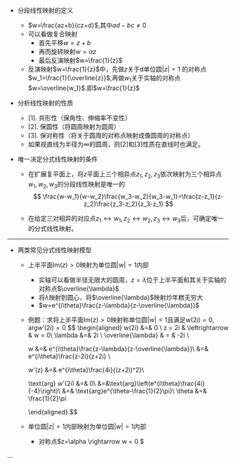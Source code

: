 + 分段线性映射的定义

  + $w=\frac{az+b}{cz+d}$,其中$ad-bc\ne 0$
  + 可以看做复合映射
    + 首先平移$w=z+b$
    + 再而旋转映射$w=\alpha z$
    + 最后反演映射$w=\frac{1}{z}$
  + 反演映射$w=\frac{1}{z}$中，先做$z$关于d单位圆$|z|=1$ 的对称点$w_1=\frac{1}{\overline{z}}$,再做$w_1$关于实轴的对称点$w=\overline{w_1}$.即$w=\frac{1}{z}$

+ 分析线性映射的性质

  + [1]. 共形性（保角性、伸缩率不变性）
  + [2]. 保圆性（将圆周映射为圆周）
  + [3]. 保对称性（将关于圆周的对称点映射成像圆周的对称点）
  + 如果视直线为半径为$\infty$的圆周，则[2]和[3]性质在直线时也满足。

+ 唯一决定分式线性映射的条件

  + 在扩展复平面上，将$z$平面上三个相异点$z_1,z_2,z_3$依次映射为三个相异点$w_1,w_2,w_3$的分段线性映射是唯一的
    $$
    \frac{w-w_1}{w-w_2}\frac{w_3-w_2}{w_3-w_1}=\frac{z-z_1}{z-z_2}\frac{z_3-z_2}{z_3-z_1}
    $$

  + 在给定三对相异的对应点$z_1\leftrightarrow w_1,z_2\leftrightarrow w_2,z_3\leftrightarrow w_3$后，可确定唯一的分式线性映射。



***

+ 两类常见分式线性映射模型

  + 上半平面$\text{Im}(z)\gt 0$映射为单位圆$|w|=1$内部
    + 实轴可以看做半径无限大的圆周，$z=\lambda$位于上半平面和其关于实轴的对称点$\overline{\lambda}$
    + 将$\lambda$映射到圆心，将$\overline{\lambda}$映射炒年糕无穷大
    + $w=e^{i\theta}\frac{z-\lambda}{z-\overline{\lambda}}$

  + 例题：求将上半平面$\text{Im}(z)\gt 0$映射称单位圆$|w|\lt 1$且满足$w(2i)=0,\text{arg}w'(2i)=0$
    $$
    \begin{aligned}
    w(2i) &=& 0 \\
    z = 2i & \leftrightarrow & w = 0\\
    \lambda &=& 2i  \\
    \overline{\lambda} & = & -2i  \\

    w &=& e^{i\theta}\frac{z-\lambda}{z-\overline{\lambda}}\\
    &=& e^{i\theta}\frac{z-2i}{z+2i} \\
    
    w'(z) &=& e^{i\theta}\frac{4i}{(z+2i)^2}\\

    \text{arg} w'(2i) &=& 0\\
    &=&\text{arg}\left(e^{i\theta}\frac{4i}{-4}\right)\\
    &=& \text{arg}e^{\theta-\frac{1}{2}\pi}\\
    \theta &=& \frac{1}{2}\pi

    \end{aligned}
    $$

  + 单位圆$|z|=1$内部映射为单位圆$|w|=1$内部
    
    + 对称点$z=\alpha \rightarrow w = 0 $

...


